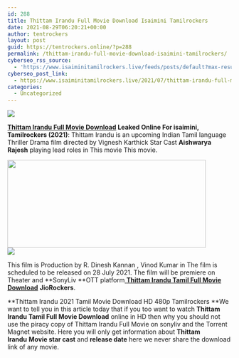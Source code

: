```yaml
---
id: 288
title: Thittam Irandu Full Movie Download Isaimini Tamilrockers
date: 2021-08-29T06:20:21+00:00
author: tentrockers
layout: post
guid: https://tentrockers.online/?p=288
permalink: /thittam-irandu-full-movie-download-isaimini-tamilrockers/
cyberseo_rss_source:
  - 'https://www.isaiminitamilrockers.live/feeds/posts/default?max-results=150&start-index=1'
cyberseo_post_link:
  - https://www.isaiminitamilrockers.live/2021/07/thittam-irandu-full-movie-download.html
categories:
  - Uncategorized
---
```

<div class="media_block">
  <img src="https://1.bp.blogspot.com/-UZFoA8HNl2k/YQFXYMCrDFI/AAAAAAAABFM/x7U7Q95gY1Mz1GefaH-rjq9MLuUZKeokQCLcBGAsYHQ/s72-w446-h197-c/Movie-backdrops-6-1589182923.jpg" class="media_thumbnail" />
</div>

<meta content="Thittam Irandu Full Movie Download Leaked Online For isaimini, Tamilrockers (2021) : Thittam Irandu is an upcoming Indian Tamil language Th..." name="twitter:description" />

  


<center>
</center>

**[Thittam Irandu Full Movie Download](https://techsambavangal.in/thittam-irandu-movie-2021/) Leaked Online For isaimini, Tamilrockers (2021)**: Thittam Irandu is an upcoming Indian Tamil language Thriller Drama film&nbsp;directed by Vignesh Karthick Star Cast&nbsp;**Aishwarya Rajesh**&nbsp;playing lead roles in This movie This movie.

<div class="separator">
  <a href="https://1.bp.blogspot.com/-UZFoA8HNl2k/YQFXYMCrDFI/AAAAAAAABFM/x7U7Q95gY1Mz1GefaH-rjq9MLuUZKeokQCLcBGAsYHQ/s1351/Movie-backdrops-6-1589182923.jpg"><img loading="lazy" border="0" data-original-height="674" data-original-width="1351" height="197" src="https://1.bp.blogspot.com/-UZFoA8HNl2k/YQFXYMCrDFI/AAAAAAAABFM/x7U7Q95gY1Mz1GefaH-rjq9MLuUZKeokQCLcBGAsYHQ/w446-h197/Movie-backdrops-6-1589182923.jpg" width="446" /></a>
</div>



<div class="separator">
  <a href="https://www.tamilrockerz.online/thittam-irandu-movie-download-moviesda/"><img border="0" data-original-height="250" data-original-width="300" src="https://1.bp.blogspot.com/-nfbzYVobUik/YMlpOerzdgI/AAAAAAAAA3Y/aAupsOUs_WMY6Lv7R1OtZhI6OqaRh-YAwCPcBGAYYCw/s0/e854879156f0849f3d27a89db88ed039.png" /></a>
</div>

This film is Production by R. Dinesh Kannan , Vinod Kumar in The film is scheduled to be released on 28 July 2021. The film will be premiere on Theater and&nbsp;**SonyLiv&nbsp;**OTT platform[&nbsp;**Thittam Irandu Tamil Full Movie Download**](https://techsambavangal.in/thittam-irandu-movie-2021/)&nbsp;**JioRockers**.

**Thittam Irandu 2021 Tamil Movie Download HD 480p&nbsp;Tamilrockers&nbsp;**We want to tell you in this article today that if you too want to watch&nbsp;**Thittam Irandu Tamil Full Movie Download**&nbsp;online in HD then why you should not use the piracy copy of&nbsp;Thittam Irandu Full Movie on sonyliv and the Torrent Magnet website. Here you will only get information about&nbsp;**Thittam Irandu**&nbsp;**Movie star cast**&nbsp;and&nbsp;**release date**&nbsp;here we never share the download link of any movie.

<center>
</center>